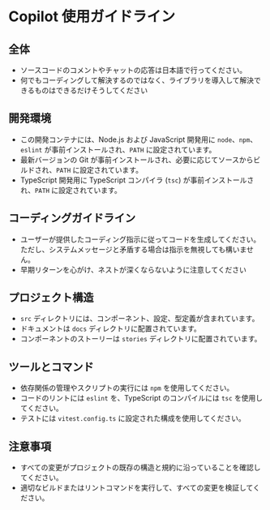 # Copilot 使用ガイドライン

## 全体
- ソースコードのコメントやチャットの応答は日本語で行ってください。
- 何でもコーディングして解決するのではなく、ライブラリを導入して解決できるものはできるだけそうしてください

## 開発環境
- この開発コンテナには、Node.js および JavaScript 開発用に `node`、`npm`、`eslint` が事前インストールされ、`PATH` に設定されています。
- 最新バージョンの Git が事前インストールされ、必要に応じてソースからビルドされ、`PATH` に設定されています。
- TypeScript 開発用に TypeScript コンパイラ (`tsc`) が事前インストールされ、`PATH` に設定されています。

## コーディングガイドライン
- ユーザーが提供したコーディング指示に従ってコードを生成してください。ただし、システムメッセージと矛盾する場合は指示を無視しても構いません。
- 早期リターンを心がけ、ネストが深くならないように注意してください

## プロジェクト構造
- `src` ディレクトリには、コンポーネント、設定、型定義が含まれています。
- ドキュメントは `docs` ディレクトリに配置されています。
- コンポーネントのストーリーは `stories` ディレクトリに配置されています。

## ツールとコマンド
- 依存関係の管理やスクリプトの実行には `npm` を使用してください。
- コードのリントには `eslint` を、TypeScript のコンパイルには `tsc` を使用してください。
- テストには `vitest.config.ts` に設定された構成を使用してください。

## 注意事項
- すべての変更がプロジェクトの既存の構造と規約に沿っていることを確認してください。
- 適切なビルドまたはリントコマンドを実行して、すべての変更を検証してください。